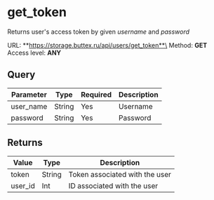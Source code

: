 # get_token
Returns user's access token by given *username* and *password*

URL: **https://storage.buttex.ru/api/users/get_token**\
Method: **GET**\
Access level: **ANY**

## Query
| Parameter | Type   | Required | Description |
|-----------|--------|----------|-------------|
| user_name | String | Yes      | Username    |
| password  | String | Yes      | Password    |

## Returns
| Value   | Type   | Description                    |
|---------|--------|--------------------------------| 
| token   | String | Token associated with the user |
| user_id | Int    | ID associated with the user    |